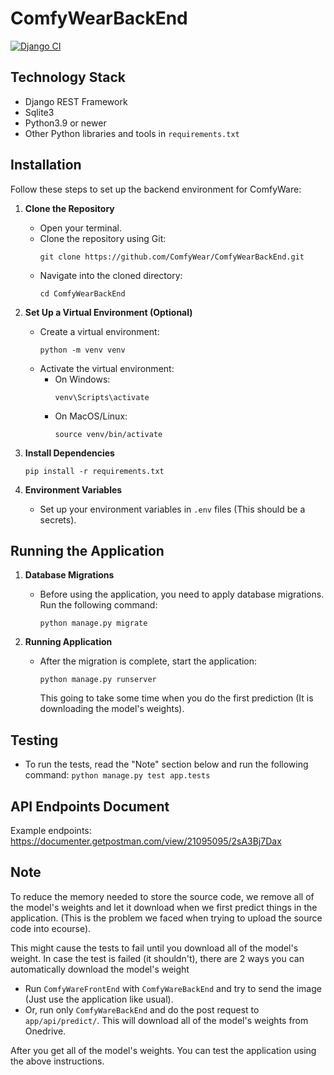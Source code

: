 # ComfyWearBackEnd
[![Django CI](https://github.com/ComfyWear/ComfyWearBackEnd/actions/workflows/django.yml/badge.svg)](https://github.com/ComfyWear/ComfyWearBackEnd/actions/workflows/django.yml)
## Technology Stack
- Django REST Framework
- Sqlite3
- Python3.9 or newer
- Other Python libraries and tools in `requirements.txt`

## Installation
Follow these steps to set up the backend environment for ComfyWare:

1. **Clone the Repository**
   - Open your terminal.
   - Clone the repository using Git:
     ```
     git clone https://github.com/ComfyWear/ComfyWearBackEnd.git
     ```
   - Navigate into the cloned directory:
     ```
     cd ComfyWearBackEnd
     ```

2. **Set Up a Virtual Environment (Optional)**
   - Create a virtual environment:
     ```
     python -m venv venv
     ```
   - Activate the virtual environment:
     - On Windows:
       ```
       venv\Scripts\activate
       ```
     - On MacOS/Linux:
       ```
       source venv/bin/activate
       ```

3. **Install Dependencies**
     ```
     pip install -r requirements.txt
     ```
4. **Environment Variables**
   - Set up your environment variables in `.env` files (This should be a secrets).

## Running the Application
1. **Database Migrations**
   - Before using the application, you need to apply database migrations. Run the following command:
     ```
     python manage.py migrate
     ```

2. **Running Application**
   - After the migration is complete, start the application:
     ```
     python manage.py runserver
     ```
     This going to take some time when you do the first prediction (It is downloading the model's weights).

## Testing
   - To run the tests, read the "Note" section below and run the following command:
    ```
    python manage.py test app.tests
    ```


## API Endpoints Document
Example endpoints:
https://documenter.getpostman.com/view/21095095/2sA3Bj7Dax

## Note
To reduce the memory needed to store the source code, we remove all of the model's weights and let it download when we first predict things in the application. (This is the problem we faced when trying to upload the source code into ecourse).

This might cause the tests to fail until you download all of the model's weight. In case the test is failed (it shouldn't), there are 2 ways you can automatically download the model's weight
- Run `ComfyWareFrontEnd` with `ComfyWareBackEnd` and try to send the image (Just use the application like usual).
- Or, run only `ComfyWareBackEnd` and do the post request to `app/api/predict/`. This will download all of the model's weights from Onedrive.

After you get all of the model's weights. You can test the application using the above instructions.